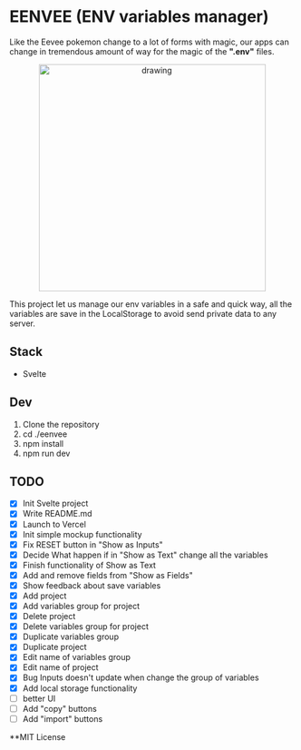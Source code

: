 # EENVEE (ENV variables manager)

Like the Eevee pokemon change to a lot of forms with magic, our apps can change in tremendous amount of way for the magic of the **".env"** files.

<p align="center">
    <img src="https://gamingintel.com/wp-content/uploads/2022/04/Pokemon-GO-All-Eevee-Names-Guide-How-to-Get-Every-Evolution.jpg" alt="drawing" width="400"/>    
</p>

This project let us manage our env variables in a safe and quick way, all the variables are save in the LocalStorage to avoid send private data to any server.

## Stack

- Svelte

## Dev

1. Clone the repository
1. cd ./eenvee
1. npm install
1. npm run dev

## TODO

- [x] Init Svelte project
- [x] Write README.md
- [x] Launch to Vercel
- [x] Init simple mockup functionality
- [x] Fix RESET button in "Show as Inputs"
- [x] Decide What happen if in "Show as Text" change all the variables
- [x] Finish functionality of Show as Text
- [x] Add and remove fields from "Show as Fields"
- [x] Show feedback about save variables
- [x] Add project
- [x] Add variables group for project
- [x] Delete project
- [x] Delete variables group for project
- [x] Duplicate variables group
- [x] Duplicate project
- [x] Edit name of variables group
- [x] Edit name of project
- [x] Bug Inputs doesn't update when change the group of variables
- [x] Add local storage functionality
- [ ] better UI
- [ ] Add "copy" buttons
- [ ] Add "import" buttons

\*\*MIT License
